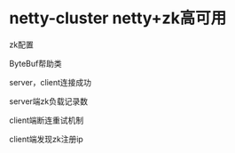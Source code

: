 # netty-cluster netty+zk高可用

zk配置

ByteBuf帮助类

server，client连接成功

server端zk负载记录数

client端断连重试机制

client端发现zk注册ip
